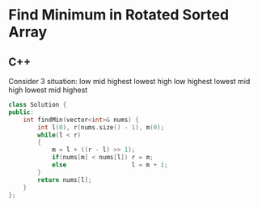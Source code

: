 Find Minimum in Rotated Sorted Array
==========

## C++

Consider 3 situation:
low mid highest lowest high
low highest lowest mid high
lowest mid highest

```cpp
class Solution {
public:
    int findMin(vector<int>& nums) {
        int l(0), r(nums.size() - 1), m(0);
        while(l < r)
        {
            m = l + ((r - l) >> 1);
            if(nums[m] < nums[l]) r = m;
            else                  l = m + 1;
        }
        return nums[l];
    }
};
```
